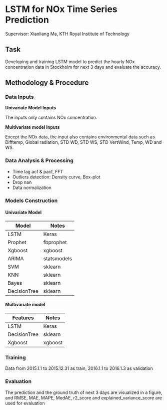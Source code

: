 # LSTM for NOx Time Series Prediction

Supervisor: Xiaoliang Ma, KTH Royal Institute of Technology

## Task
Developing and training LSTM model to predict the hourly NOx concentration data in Stockholm for next 3 days and evaluate the accuracy.

## Methodology & Procedure

### Data Inputs

**Univariate Model Inputs**

The inputs only contains NOx concentration. 

**Multivariate model Inputs**

Except the NOx data, the input also contains environmental data such as Difftemp, Global radiation, STD WD, STD WS, STD VertWind, Temp, WD and WS.

### Data Analysis & Processing

- Time lag acf & pacf, FFT
- Outliers detection: Density curve, Box-plot
- Drop nan
- Data normalization

### Models Construction

#### Univariate Model

| Model       | Notes |
| ------------| ----- |
| LSTM        | Keras |
| Prophet     | fbprophet |
| Xgboost     | xgboost |
| ARIMA     | statsmodels |
| SVM     | sklearn |
| KNN     | sklearn |
| Bayes     | sklearn |
| DecisionTree     | sklearn |

#### Multivariate model

| Features | Notes |
| -------- | ----- | 
|   LSTM       |   Keras    |
| DecisionTree | sklearn |
| Xgboost     | xgboost |


### Training
Data from 2015.1.1 to 2015.12.31 as train, 2016.1.1 to 2016.1.3 as validation

### Evaluation

The prediction and the ground truth of next 3 days are visualized in a figure, and RMSE, MAE, MAPE, MedAE, r2_score and explained_variance_score are used for evaluation
